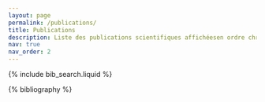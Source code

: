 ```yaml
---
layout: page
permalink: /publications/
title: Publications
description: Liste des publications scientifiques affichéesen ordre chronologique inversé.
nav: true
nav_order: 2
---
```


<!-- _pages/publications.md -->

<!-- Bibsearch Feature -->

{% include bib_search.liquid %}

<div class="publications">

{% bibliography %}

</div>
